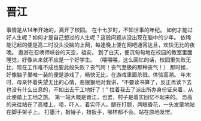 # 晋江
事情是从14年开始的，离开了校园。
在十七岁时，不知世事的年纪。
如何才能过好人生呢？如何才是自己想过的人生呢？这般问题从没出现在脑中的少年。
依稀能记起的便是高二时没头没脑的上网，每逢晚上便在网吧通宵达旦，欢快无比的夜晚。
遨游在召唤师峡谷的天空，祖安。
到了白天，便沉甸甸地在校园的教室里面睡觉，好像从来就不应是一个好学生。
（喂喂喂，这么回忆的话，校园里失败无比，现在工作难不成也要此般失败？丧气阿！丧气至极的那种丧气！）
那时候，好像脑子里唯一装的便是游戏了，畅快无比，在游戏里面杀戮，体验高潮。
年末时，母亲怀着失望无比的心情，恶狠狠地对我讲，“不要读书算了，反正再读下去也没有什么出息的，不如出去干工地好了！”
拉着我去了派出所办身份证来着，从此便踏上工地之旅。
第一站大概是晋江，也罢，村子是着实回忆不起来的。
恐高的来往站在了高楼上，唔，吓人，着实吓人。腿在打颤，两眼昏花，一头发蒙地站在脚手架子上。
打墨汁，敲锤子，扭扳手，哪样都不会。站在原地发愣。